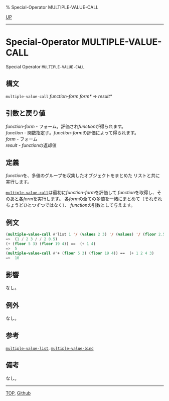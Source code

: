 % Special-Operator MULTIPLE-VALUE-CALL

[UP](5.3.html)  

---

# Special-Operator **MULTIPLE-VALUE-CALL**


Special Operator `MULTIPLE-VALUE-CALL`


## 構文

`multiple-value-call` *function-form* *form\** => *result\**


## 引数と戻り値

*function-form* - フォーム。評価され*function*が得られます。  
*function* - 関数指定子。*function-form*の評価によって得られます。  
*form* - フォーム  
*result* - *function*の返却値


## 定義

*function*を、多値のグループを収集したオブジェクトをまとめた
リストと共に実行します。

[`multiple-value-call`](5.3.multiple-value-call.html)は最初に*function-form*を評価して
*function*を取得し、そのあと各*form*を実行します。
各*form*の全ての多値を一緒にまとめて（それぞれちょうどひとつずつではなく）、
*function*の引数として与えます。


## 例文

```lisp
(multiple-value-call #'list 1 '/ (values 2 3) '/ (values) '/ (floor 2.5))
=>  (1 / 2 3 / / 2 0.5)
(+ (floor 5 3) (floor 19 4)) ==  (+ 1 4)
=>  5
(multiple-value-call #'+ (floor 5 3) (floor 19 4)) ==  (+ 1 2 4 3)
=>  10
```


## 影響

なし。


## 例外

なし。


## 参考

[`multiple-value-list`](5.3.multiple-value-list.html),
[`multiple-value-bind`](5.3.multiple-value-bind.html)


## 備考

なし。


---
[TOP](index.html),  [Github](https://github.com/nptcl/npt-japanese)

